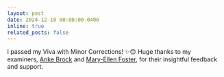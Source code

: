 ```yaml
---
layout: post
date: 2024-12-10 00:00:00-0400
inline: true
related_posts: false
---
```


I passed my Viva with Minor Corrections! ✨😊 Huge thanks to my examiners, <a href="https://people.bordeaux.inria.fr/abrock/">Anke Brock</a>  and <a href="https://www.maryellenfoster.uk/research">Mary-Ellen Foster</a>, for their insightful feedback and support.
